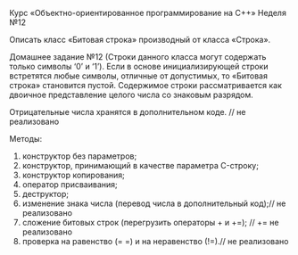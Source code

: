 Курс «Объектно-ориентированное программирование на C++» Неделя №12

Описать класс «Битовая строка» производный от класса «Строка».

Домашнее задание №12
(Строки данного класса могут содержать только символы ‘0’ и ‘1’). Если в основе инициализирующей строки встретятся любые символы, отличные от допустимых, 
то «Битовая строка» становится пустой. 
Содержимое строки рассматривается как двоичное представление целого числа со знаковым разрядом. 

Отрицательные числа хранятся в дополнительном коде. // не реализовано

Методы:
1) конструктор без параметров;
2) конструктор, принимающий в качестве параметра C-строку;
3) конструктор копирования;
4) оператор присваивания;
4) деструктор;
5) изменение знака числа (перевод числа в дополнительный код);// не реализовано
8) сложение битовых строк (перегрузить операторы + и +=); // += не реализовано
9) проверка на равенство (= =) и на неравенство (!=).// не реализовано
